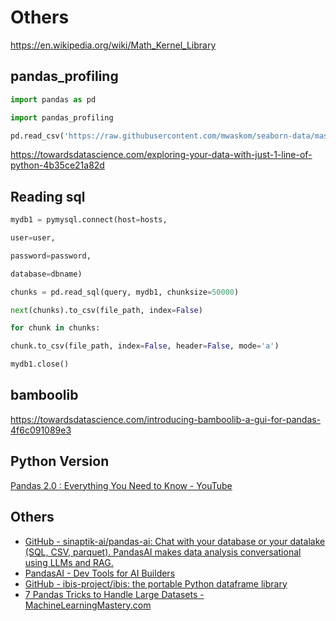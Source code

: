 # Others

https://en.wikipedia.org/wiki/Math_Kernel_Library

## pandas_profiling

```python
import pandas as pd

import pandas_profiling

pd.read_csv('https://raw.githubusercontent.com/mwaskom/seaborn-data/master/planets.csv').profile_report()
```

https://towardsdatascience.com/exploring-your-data-with-just-1-line-of-python-4b35ce21a82d

## Reading sql

```python
mydb1 = pymysql.connect(host=hosts,

user=user,

password=password,

database=dbname)

chunks = pd.read_sql(query, mydb1, chunksize=50000)

next(chunks).to_csv(file_path, index=False)

for chunk in chunks:

chunk.to_csv(file_path, index=False, header=False, mode='a')

mydb1.close()
```

## bamboolib

https://towardsdatascience.com/introducing-bamboolib-a-gui-for-pandas-4f6c091089e3

## Python Version

[Pandas 2.0 : Everything You Need to Know - YouTube](https://www.youtube.com/watch?v=cSLPyRI_ZD8)

## Others

- [GitHub - sinaptik-ai/pandas-ai: Chat with your database or your datalake (SQL, CSV, parquet). PandasAI makes data analysis conversational using LLMs and RAG.](https://github.com/sinaptik-ai/pandas-ai)
- [PandasAI - Dev Tools for AI Builders](https://pandas-ai.com/)
- [GitHub - ibis-project/ibis: the portable Python dataframe library](https://github.com/ibis-project/ibis)
- [7 Pandas Tricks to Handle Large Datasets - MachineLearningMastery.com](https://machinelearningmastery.com/7-pandas-tricks-to-handle-large-datasets/)
